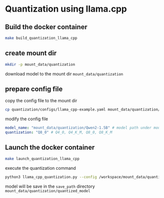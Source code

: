 # Quantization using llama.cpp

## Build the docker container

```bash
make build_quantization_llama_cpp
```



## create mount dir
```bash
mkdir -p mount_data/quantization
```
download model to the mount dir `mount_data/quantization`


## prepare config file

copy the config file to the mount dir
```bash
cp quantization/configs/llama_cpp-example.yaml mount_data/quantization/llama-cpp-config.yaml
```

modify the config file
```yaml
model_name: "mount_data/quantization/Qwen2-1.5B" # model path under mount_data/quantization
quantization: "Q8_0" # Q4_0, Q4_K_M, Q8_0, Q8_K_M
```



## Launch the docker container

```bash
make launch_quantization_llama_cpp
```



execute the quantization command
```bash
python3 llama_cpp_quantization.py --config /workspace/mount_data/quantization/llama-cpp-config.yaml
```

model will be save in the `save_path` directory `mount_data/quantization/quantized_model`








